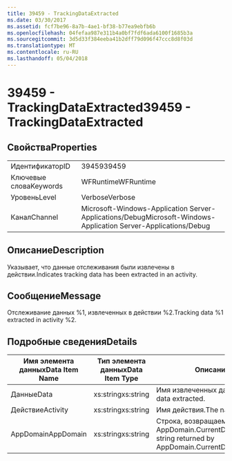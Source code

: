 ```yaml
---
title: 39459 - TrackingDataExtracted
ms.date: 03/30/2017
ms.assetid: fcf7be96-8a7b-4ae1-bf38-b77ea9ebfb6b
ms.openlocfilehash: 04fefaa987e311b4a0bf7fdf6ada6100f1685b3a
ms.sourcegitcommit: 3d5d33f384eeba41b2dff79d096f47ccc8d8f03d
ms.translationtype: MT
ms.contentlocale: ru-RU
ms.lasthandoff: 05/04/2018
---
```

# <a name="39459---trackingdataextracted"></a><span data-ttu-id="3ba0b-102">39459 - TrackingDataExtracted</span><span class="sxs-lookup"><span data-stu-id="3ba0b-102">39459 - TrackingDataExtracted</span></span>
## <a name="properties"></a><span data-ttu-id="3ba0b-103">Свойства</span><span class="sxs-lookup"><span data-stu-id="3ba0b-103">Properties</span></span>  
  
|||  
|-|-|  
|<span data-ttu-id="3ba0b-104">Идентификатор</span><span class="sxs-lookup"><span data-stu-id="3ba0b-104">ID</span></span>|<span data-ttu-id="3ba0b-105">39459</span><span class="sxs-lookup"><span data-stu-id="3ba0b-105">39459</span></span>|  
|<span data-ttu-id="3ba0b-106">Ключевые слова</span><span class="sxs-lookup"><span data-stu-id="3ba0b-106">Keywords</span></span>|<span data-ttu-id="3ba0b-107">WFRuntime</span><span class="sxs-lookup"><span data-stu-id="3ba0b-107">WFRuntime</span></span>|  
|<span data-ttu-id="3ba0b-108">Уровень</span><span class="sxs-lookup"><span data-stu-id="3ba0b-108">Level</span></span>|<span data-ttu-id="3ba0b-109">Verbose</span><span class="sxs-lookup"><span data-stu-id="3ba0b-109">Verbose</span></span>|  
|<span data-ttu-id="3ba0b-110">Канал</span><span class="sxs-lookup"><span data-stu-id="3ba0b-110">Channel</span></span>|<span data-ttu-id="3ba0b-111">Microsoft-Windows-Application Server-Applications/Debug</span><span class="sxs-lookup"><span data-stu-id="3ba0b-111">Microsoft-Windows-Application Server-Applications/Debug</span></span>|  
  
## <a name="description"></a><span data-ttu-id="3ba0b-112">Описание</span><span class="sxs-lookup"><span data-stu-id="3ba0b-112">Description</span></span>  
 <span data-ttu-id="3ba0b-113">Указывает, что данные отслеживания были извлечены в действии.</span><span class="sxs-lookup"><span data-stu-id="3ba0b-113">Indicates tracking data has been extracted in an activity.</span></span>  
  
## <a name="message"></a><span data-ttu-id="3ba0b-114">Сообщение</span><span class="sxs-lookup"><span data-stu-id="3ba0b-114">Message</span></span>  
 <span data-ttu-id="3ba0b-115">Отслеживание данных %1, извлеченных в действии %2.</span><span class="sxs-lookup"><span data-stu-id="3ba0b-115">Tracking data %1 extracted in activity %2.</span></span>  
  
## <a name="details"></a><span data-ttu-id="3ba0b-116">Подробные сведения</span><span class="sxs-lookup"><span data-stu-id="3ba0b-116">Details</span></span>  
  
|<span data-ttu-id="3ba0b-117">Имя элемента данных</span><span class="sxs-lookup"><span data-stu-id="3ba0b-117">Data Item Name</span></span>|<span data-ttu-id="3ba0b-118">Тип элемента данных</span><span class="sxs-lookup"><span data-stu-id="3ba0b-118">Data Item Type</span></span>|<span data-ttu-id="3ba0b-119">Описание</span><span class="sxs-lookup"><span data-stu-id="3ba0b-119">Description</span></span>|  
|--------------------|--------------------|-----------------|  
|<span data-ttu-id="3ba0b-120">Данные</span><span class="sxs-lookup"><span data-stu-id="3ba0b-120">Data</span></span>|<span data-ttu-id="3ba0b-121">xs:string</span><span class="sxs-lookup"><span data-stu-id="3ba0b-121">xs:string</span></span>|<span data-ttu-id="3ba0b-122">Имя извлеченных данных.</span><span class="sxs-lookup"><span data-stu-id="3ba0b-122">The name of the data extracted.</span></span>|  
|<span data-ttu-id="3ba0b-123">Действие</span><span class="sxs-lookup"><span data-stu-id="3ba0b-123">Activity</span></span>|<span data-ttu-id="3ba0b-124">xs:string</span><span class="sxs-lookup"><span data-stu-id="3ba0b-124">xs:string</span></span>|<span data-ttu-id="3ba0b-125">Имя действия.</span><span class="sxs-lookup"><span data-stu-id="3ba0b-125">The name of the activity.</span></span>|  
|<span data-ttu-id="3ba0b-126">AppDomain</span><span class="sxs-lookup"><span data-stu-id="3ba0b-126">AppDomain</span></span>|<span data-ttu-id="3ba0b-127">xs:string</span><span class="sxs-lookup"><span data-stu-id="3ba0b-127">xs:string</span></span>|<span data-ttu-id="3ba0b-128">Строка, возвращаемая AppDomain.CurrentDomain.FriendlyName.</span><span class="sxs-lookup"><span data-stu-id="3ba0b-128">The string returned by AppDomain.CurrentDomain.FriendlyName.</span></span>|
